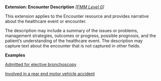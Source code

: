 **Extension: Encounter Description** *[[FMM Level 0](guidance.html)]*

This extension applies to the Encounter resource and provides narrative about the healthcare event or encounter.

The description may include a summary of the issues or problems, management strategies, outcomes or progress, possible prognosis, and the patient’s understanding of the healthcare event. The description may capture text about the encounter that is not captured in other fields.

**Examples**

[Admitted for elective bronchoscopy](Encounter-encounter-example0.html)

[Involved in a rear end motor vehicle accident](Encounter-encounter-example1.html)
